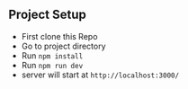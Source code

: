 

## Project Setup
- First clone this Repo
- Go to project directory
- Run `npm install`
- Run `npm run dev`
- server will start at `http://localhost:3000/`
